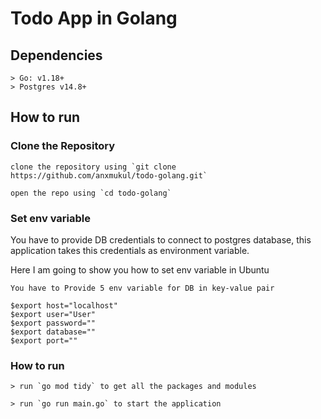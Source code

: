 # Todo App in Golang

## Dependencies
```
> Go: v1.18+
> Postgres v14.8+
```
## How to run

### Clone the Repository
```
clone the repository using `git clone https://github.com/anxmukul/todo-golang.git`

open the repo using `cd todo-golang`
```
### Set env variable
You have to provide DB credentials to connect to postgres database, this application takes this credentials as environment variable.

Here I am going to show you how to set env variable in Ubuntu

```
You have to Provide 5 env variable for DB in key-value pair

$export host="localhost"
$export user="User"
$export password=""
$export database=""
$export port=""
```

### How to run
```
> run `go mod tidy` to get all the packages and modules

> run `go run main.go` to start the application
```

